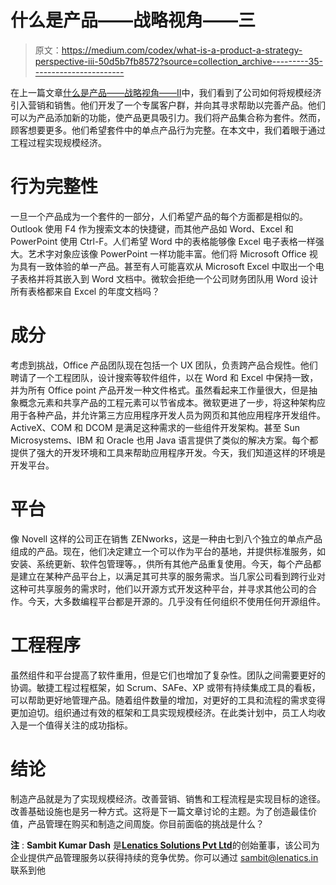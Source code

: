 # 什么是产品——战略视角——三

> 原文：<https://medium.com/codex/what-is-a-product-a-strategy-perspective-iii-50d5b7fb8572?source=collection_archive---------35----------------------->

在上一篇文章[什么是产品——战略视角——II](https://sambitdash.medium.com/what-is-a-product-a-strategy-perspective-ii-1b0d4bafe9db)中，我们看到了公司如何将规模经济引入营销和销售。他们开发了一个专属客户群，并向其寻求帮助以完善产品。他们可以为产品添加新的功能，使产品更具吸引力。我们将产品集合称为套件。然而，顾客想要更多。他们希望套件中的单点产品行为完整。在本文中，我们着眼于通过工程过程实现规模经济。

# 行为完整性

一旦一个产品成为一个套件的一部分，人们希望产品的每个方面都是相似的。Outlook 使用 F4 作为搜索文本的快捷键，而其他产品如 Word、Excel 和 PowerPoint 使用 Ctrl-F。人们希望 Word 中的表格能够像 Excel 电子表格一样强大。艺术字对象应该像 PowerPoint 一样功能丰富。他们将 Microsoft Office 视为具有一致体验的单一产品。甚至有人可能喜欢从 Microsoft Excel 中取出一个电子表格并将其嵌入到 Word 文档中。微软会拒绝一个公司财务团队用 Word 设计所有表格都来自 Excel 的年度文档吗？

# 成分

考虑到挑战，Office 产品团队现在包括一个 UX 团队，负责跨产品合规性。他们聘请了一个工程团队，设计搜索等软件组件，以在 Word 和 Excel 中保持一致，并为所有 Office point 产品开发一种文件格式。虽然看起来工作量很大，但是抽象概念元素和共享产品的工程元素可以节省成本。微软更进了一步，将这种架构应用于各种产品，并允许第三方应用程序开发人员为网页和其他应用程序开发组件。ActiveX、COM 和 DCOM 是满足这种需求的一些组件开发架构。甚至 Sun Microsystems、IBM 和 Oracle 也用 Java 语言提供了类似的解决方案。每个都提供了强大的开发环境和工具来帮助应用程序开发。今天，我们知道这样的环境是开发平台。

# 平台

像 Novell 这样的公司正在销售 ZENworks，这是一种由七到八个独立的单点产品组成的产品。现在，他们决定建立一个可以作为平台的基地，并提供标准服务，如安装、系统更新、软件包管理等。，供所有其他产品重复使用。今天，每个产品都是建立在某种产品平台上，以满足其可共享的服务需求。当几家公司看到跨行业对这种可共享服务的需求时，他们以开源方式开发这种平台，并寻求其他公司的合作。今天，大多数编程平台都是开源的。几乎没有任何组织不使用任何开源组件。

# 工程程序

虽然组件和平台提高了软件重用，但是它们也增加了复杂性。团队之间需要更好的协调。敏捷工程过程框架，如 Scrum、SAFe、XP 或带有持续集成工具的看板，可以帮助更好地管理产品。随着组件数量的增加，对更好的工具和流程的需求变得更加迫切。组织通过有效的框架和工具实现规模经济。在此类计划中，员工人均收入是一个值得关注的成功指标。

# 结论

制造产品就是为了实现规模经济。改善营销、销售和工程流程是实现目标的途径。改善基础设施也是另一种方式。这将是下一篇文章讨论的主题。为了创造最佳价值，产品管理在购买和制造之间周旋。你目前面临的挑战是什么？

**注** : **Sambit Kumar Dash** 是[**Lenatics Solutions Pvt Ltd**](https://lenatics.in)的创始董事，该公司为企业提供产品管理服务以获得持续的竞争优势。你可以通过 [sambit@lenatics.in](mailto:sambit@lenatics.in) 联系到他